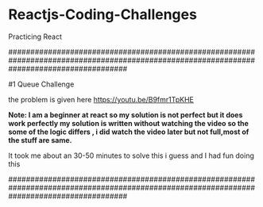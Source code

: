 # Reactjs-Coding-Challenges
Practicing React

###########################################################################################################################################

#1 Queue Challenge

the problem is given here https://youtu.be/B9fmr1TpKHE

**Note: I am a beginner at react so my solution is not perfect but it does work perfectly my solution is written without  watching 
the video so the some of the logic differs , i did watch the video later but not full,most of the stuff are same.**

It took me about an 30-50 minutes to solve this i guess and I had fun doing this

###########################################################################################################################################
